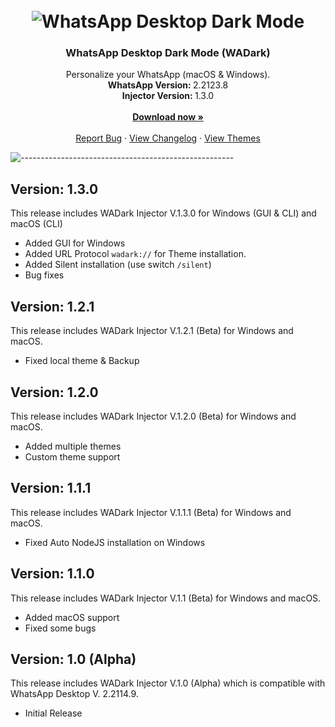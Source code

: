 <h1 align="center"><br><img src="https://dl.exploitox.de/whatsapp-dark/banner_black.png" alt="WhatsApp Desktop Dark Mode"></h1>

<h3 align="center">WhatsApp Desktop Dark Mode (WADark)</h3>
<p align="center">
    Personalize your WhatsApp (macOS &amp; Windows).
    <br />
    <strong>WhatsApp Version: </strong>2.2123.8
    <br />
    <strong>Injector Version: </strong>1.3.0
    <br />
    <br />
    <a href="https://github.com/valnoxy/wadark/releases"><strong>Download now »</strong></a>
    <br />
    <br />
    <a href="https://github.com/valnoxy/wadark/issues">Report Bug</a>
    ·
    <a href="https://github.com/valnoxy/wadark/blob/main/CHANGELOG.md">View Changelog</a>
    ·
    <a href="https://github.com/valnoxy/wadark/blob/main/THEMES.md">View Themes</a>
  </p>
</p>

![-----------------------------------------------------](https://dl.exploitox.de/t440p-oc/rainbow.png)

## Version: 1.3.0
This release includes WADark Injector V.1.3.0 for Windows (GUI & CLI) and macOS (CLI)
- Added GUI for Windows
- Added URL Protocol ```wadark://``` for Theme installation.
- Added Silent installation (use switch ```/silent```)
- Bug fixes

## Version: 1.2.1
This release includes WADark Injector V.1.2.1 (Beta) for Windows and macOS.
- Fixed local theme & Backup

## Version: 1.2.0
This release includes WADark Injector V.1.2.0 (Beta) for Windows and macOS.
- Added multiple themes
- Custom theme support

## Version: 1.1.1
This release includes WADark Injector V.1.1.1 (Beta) for Windows and macOS.
- Fixed Auto NodeJS installation on Windows

## Version: 1.1.0
This release includes WADark Injector V.1.1 (Beta) for Windows and macOS.
- Added macOS support
- Fixed some bugs

## Version: 1.0 (Alpha)
This release includes WADark Injector V.1.0 (Alpha) which is compatible with WhatsApp Desktop V. 2.2114.9.
- Initial Release